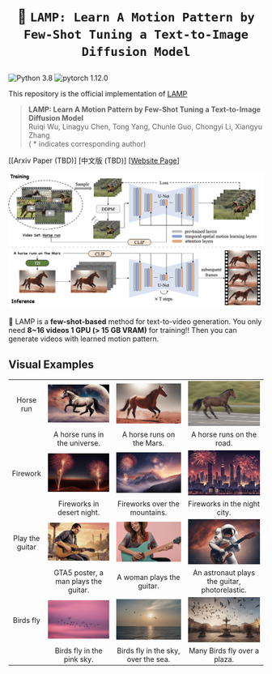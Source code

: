 # <p align=center> :movie_camera: `LAMP: Learn A Motion Pattern by Few-Shot Tuning a Text-to-Image Diffusion Model`</p>

![Python 3.8](https://img.shields.io/badge/python-3.8-g) ![pytorch 1.12.0](https://img.shields.io/badge/pytorch-1.12.1-blue.svg)

This repository is the official implementation of [LAMP]()

> **LAMP: Learn A Motion Pattern by Few-Shot Tuning a Text-to-Image Diffusion Model**<br>
> Ruiqi Wu, Linagyu Chen, Tong Yang, Chunle Guo, Chongyi Li, Xiangyu Zhang 
><br>( * indicates corresponding author)

[[Arxiv Paper (TBD)]  [中文版 (TBD)] [[Website Page](https://rq-wu.github.io/projects/LAMP/index.html)]

![method](assets/method.png)

:rocket: LAMP is a **few-shot-based** method for text-to-video generation. You only need **8~16 videos 1 GPU (> 15 GB VRAM)** for training!! Then you can generate videos with learned motion pattern.

## Visual Examples
<table style="width: 100%; text-align:center">
    <tbody>
        <tr class="result-row">
            <td style="width: 7%"> Horse run</td>
            <td>
                <img src="assets/inference-a_horse_runs_in_the_universe (1).gif">
            </td>
            <td>
                <img src="assets/inference-a_horse_runs_on_the_Mars (3).gif">
            </td>
            <td>
                <img src="assets/inference-a_horse_runs_on_the_road (1).gif">
            </td>
        </tr>
        <tr class="prompt-row">
            <td style="width: 7%"> </td>
            <td>A horse runs in the universe.</td>
            <td>A horse runs on the Mars.</td>
            <td>A horse runs on the road.</td>
        </tr>
        <tr class="result-row">
            <td style="width: 7%"> Firework</td>
            <td>
                <img src="assets/inference-fireworks_in_desert_night.gif">
            </td>
            <td>
                <img src="assets/inference-fireworks_over_the_mountains (1).gif">
            </td>
            <td>
                <img src="assets/inference-fireworks_in_the_night_city.gif">
            </td>
        </tr>
        <tr class="prompt-row">
            <td style="width: 7%"> </td>
            <td>Fireworks in desert night.</td>
            <td>Fireworks over the mountains.</td>
            <td>Fireworks in the night city.</td>
        </tr>
        <tr class="result-row">
            <td style="width: 7%"> Play the guitar</td>
            <td>
                <img src="assets/inference-GTA5_poster,_a_man_plays_the_guitar.gif">
            </td>
            <td>
                <img src="assets/inference-a_woman_plays_the_guitar (1).gif">
            </td>
            <td>
                <img src="assets/inference-an_astronaut_plays_the_guitar,_photorelastic.gif">
            </td>
        </tr>
        <tr class="prompt-row">
            <td style="width: 7%"> </td>
            <td>GTA5 poster, a man plays the guitar.</td>
            <td>A woman plays the guitar.</td>
            <td>An astronaut plays the guitar, photorelastic.</td>
        </tr>
        <tr class="result-row">
            <td style="width: 7%"> Birds fly</td>
            <td>
                <img src="assets/inference-birds_fly_in_the_pink_sky.gif">
            </td>
            <td>
                <img src="assets/inference-birds_fly_in_the_sky,_over_the_sea.gif">
            </td>
            <td>
                <img src="assets/inference-many_birds_fly_over_a_plaza.gif">
            </td>
        </tr>
        <tr class="prompt-row">
            <td style="width: 7%"></td>
            <td>Birds fly in the pink sky.</td>
            <td>Birds fly in the sky, over the sea.</td>
            <td>Many Birds fly over a plaza.</td>
        </tr>
    </tbody>
<table>
